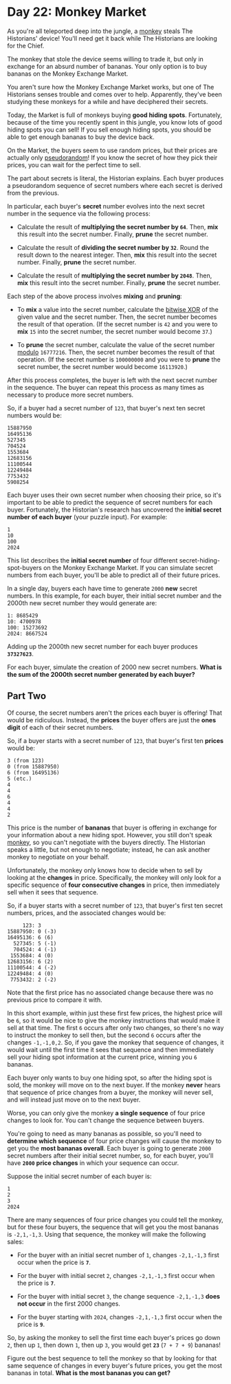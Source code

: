# Day 22: Monkey Market 
As you're all teleported deep into the jungle, a [monkey](https://adventofcode.com/2022/day/11) steals The Historians' device! You'll need get it back while The Historians are looking for the Chief.

The monkey that stole the device seems willing to trade it, but only in exchange for an absurd number of bananas. Your only option is to buy bananas on the Monkey Exchange Market.

You aren't sure how the Monkey Exchange Market works, but one of The Historians senses trouble and comes over to help. Apparently, they've been studying these monkeys for a while and have deciphered their secrets.

Today, the Market is full of monkeys buying **good hiding spots**. Fortunately, because of the time you recently spent in this jungle, you know lots of good hiding spots you can sell! If you sell enough hiding spots, you should be able to get enough bananas to buy the device back.

On the Market, the buyers seem to use random prices, but their prices are actually only [pseudorandom](https://en.wikipedia.org/wiki/Pseudorandom_number_generator)! If you know the secret of how they pick their prices, you can wait for the perfect time to sell.

The part about secrets is literal, the Historian explains. Each buyer produces a pseudorandom sequence of secret numbers where each secret is derived from the previous.

In particular, each buyer's **secret** number evolves into the next secret number in the sequence via the following process:


+ Calculate the result of **multiplying the secret number by `64`**. Then, **mix** this result into the secret number. Finally, **prune** the secret number.

+ Calculate the result of **dividing the secret number by `32`**. Round the result down to the nearest integer. Then, **mix** this result into the secret number. Finally, **prune** the secret number.

+ Calculate the result of **multiplying the secret number by `2048`**. Then, **mix** this result into the secret number. Finally, **prune** the secret number.


Each step of the above process involves **mixing** and **pruning**:


+ To **mix** a value into the secret number, calculate the [bitwise XOR](https://en.wikipedia.org/wiki/Bitwise_operation#XOR) of the given value and the secret number. Then, the secret number becomes the result of that operation. (If the secret number is `42` and you were to **mix** `15` into the secret number, the secret number would become `37`.)

+ To **prune** the secret number, calculate the value of the secret number [modulo](https://en.wikipedia.org/wiki/Modulo) `16777216`. Then, the secret number becomes the result of that operation. (If the secret number is `100000000` and you were to **prune** the secret number, the secret number would become `16113920`.)


After this process completes, the buyer is left with the next secret number in the sequence. The buyer can repeat this process as many times as necessary to produce more secret numbers.

So, if a buyer had a secret number of `123`, that buyer's next ten secret numbers would be:

```
15887950
16495136
527345
704524
1553684
12683156
11100544
12249484
7753432
5908254
```
Each buyer uses their own secret number when choosing their price, so it's important to be able to predict the sequence of secret numbers for each buyer. Fortunately, the Historian's research has uncovered the **initial secret number of each buyer** (your puzzle input). For example:

```
1
10
100
2024
```
This list describes the **initial secret number** of four different secret-hiding-spot-buyers on the Monkey Exchange Market. If you can simulate secret numbers from each buyer, you'll be able to predict all of their future prices.

In a single day, buyers each have time to generate `2000` **new** secret numbers. In this example, for each buyer, their initial secret number and the 2000th new secret number they would generate are:

```
1: 8685429
10: 4700978
100: 15273692
2024: 8667524
```
Adding up the 2000th new secret number for each buyer produces **`37327623`**.

For each buyer, simulate the creation of 2000 new secret numbers. **What is the sum of the 2000th secret number generated by each buyer?**


## Part Two 
Of course, the secret numbers aren't the prices each buyer is offering! That would be ridiculous. Instead, the **prices** the buyer offers are just the **ones digit** of each of their secret numbers.

So, if a buyer starts with a secret number of `123`, that buyer's first ten **prices** would be:

```
3 (from 123)
0 (from 15887950)
6 (from 16495136)
5 (etc.)
4
4
6
4
4
2
```
This price is the number of **bananas** that buyer is offering in exchange for your information about a new hiding spot. However, you still don't speak [monkey](https://adventofcode.com/2022/day/21), so you can't negotiate with the buyers directly. The Historian speaks a little, but not enough to negotiate; instead, he can ask another monkey to negotiate on your behalf.

Unfortunately, the monkey only knows how to decide when to sell by looking at the **changes** in price. Specifically, the monkey will only look for a specific sequence of **four consecutive changes** in price, then immediately sell when it sees that sequence.

So, if a buyer starts with a secret number of `123`, that buyer's first ten secret numbers, prices, and the associated changes would be:

```
     123: 3 
15887950: 0 (-3)
16495136: 6 (6)
  527345: 5 (-1)
  704524: 4 (-1)
 1553684: 4 (0)
12683156: 6 (2)
11100544: 4 (-2)
12249484: 4 (0)
 7753432: 2 (-2)
```
Note that the first price has no associated change because there was no previous price to compare it with.

In this short example, within just these first few prices, the highest price will be `6`, so it would be nice to give the monkey instructions that would make it sell at that time. The first `6` occurs after only two changes, so there's no way to instruct the monkey to sell then, but the second `6` occurs after the changes `-1,-1,0,2`. So, if you gave the monkey that sequence of changes, it would wait until the first time it sees that sequence and then immediately sell your hiding spot information at the current price, winning you `6` bananas.

Each buyer only wants to buy one hiding spot, so after the hiding spot is sold, the monkey will move on to the next buyer. If the monkey **never** hears that sequence of price changes from a buyer, the monkey will never sell, and will instead just move on to the next buyer.

Worse, you can only give the monkey **a single sequence** of four price changes to look for. You can't change the sequence between buyers.

You're going to need as many bananas as possible, so you'll need to **determine which sequence** of four price changes will cause the monkey to get you the **most bananas overall**. Each buyer is going to generate `2000` secret numbers after their initial secret number, so, for each buyer, you'll have **`2000` price changes** in which your sequence can occur.

Suppose the initial secret number of each buyer is:

```
1
2
3
2024
```
There are many sequences of four price changes you could tell the monkey, but for these four buyers, the sequence that will get you the most bananas is `-2,1,-1,3`. Using that sequence, the monkey will make the following sales:


+ For the buyer with an initial secret number of `1`, changes `-2,1,-1,3` first occur when the price is **`7`**.

+ For the buyer with initial secret `2`, changes `-2,1,-1,3` first occur when the price is **`7`**.

+ For the buyer with initial secret `3`, the change sequence `-2,1,-1,3` **does not occur** in the first 2000 changes.

+ For the buyer starting with `2024`, changes `-2,1,-1,3` first occur when the price is **`9`**.


So, by asking the monkey to sell the first time each buyer's prices go down `2`, then up `1`, then down `1`, then up `3`, you would get **`23`** (`7 + 7 + 9`) bananas!

Figure out the best sequence to tell the monkey so that by looking for that same sequence of changes in every buyer's future prices, you get the most bananas in total. **What is the most bananas you can get?**

